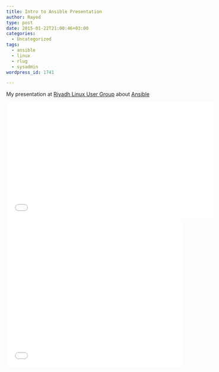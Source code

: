 ```yaml
---
title: Intro to Ansible Presentation
author: Rayed
type: post
date: 2015-01-22T21:00:46+03:00
categories:
  - Uncategorized
tags:
  - ansible
  - linux
  - rlug
  - sysadmin
wordpress_id: 1741

---
```


My presentation at <a href="https://riyadhlug.org/">Riyadh Linux User Group</a> about <a href="http://www.ansible.com/">Ansible</a>

<iframe width="560" height="315" src="//www.youtube.com/embed/VteeJn6dwOc" frameborder="0" allowfullscreen></iframe>

<iframe src="//www.slideshare.net/slideshow/embed_code/43039112" width="476" height="400" frameborder="0" marginwidth="0" marginheight="0" scrolling="no"></iframe>

